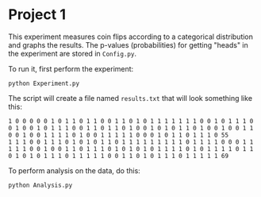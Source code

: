 # Project 1
This experiment measures coin flips according to a categorical distribution and graphs the results.  The p-values (probabilities) for getting "heads" in the experiment are stored in `Config.py`.

To run it, first perform the experiment:
```
python Experiment.py
```

The script will create a file named `results.txt` that will look something like this:
```
1 0 0 0 0 0 1 0 1 1 0 1 1 0 0 1 1 0 1 0 1 1 1 1 1 1 1 0 0 1 0 1 1 1 0 0 1 0 0 1 0 1 1 1 0 0 1 1 0 1 1 0 1 0 0 1 0 1 0 1 1 0 1 0 0 1 0 0 1 1 0 0 1 0 0 1 1 1 1 0 1 0 0 1 1 1 1 1 0 0 0 1 0 1 1 0 1 1 1 0 55
1 1 1 0 0 1 1 1 0 1 0 1 0 1 1 0 1 1 1 1 1 1 1 1 1 0 1 1 1 1 0 0 0 1 1 1 1 1 0 0 1 0 0 1 1 0 1 1 1 0 1 0 1 0 1 0 1 1 1 1 0 1 0 1 1 1 1 0 1 1 0 1 0 1 0 1 1 1 0 1 1 1 1 1 0 0 1 1 0 1 0 1 1 1 0 1 1 1 1 1 69
```

To perform analysis on the data, do this:
```
python Analysis.py
```
